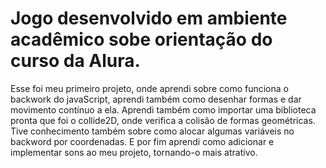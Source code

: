 # Jogo desenvolvido em ambiente acadêmico sobe orientação do curso da Alura.


Esse foi meu primeiro projeto, onde aprendi sobre como funciona o backwork do javaScript, aprendi também como desenhar formas e dar movimento contínuo a ela.
Aprendi também como importar uma biblioteca pronta que foi o collide2D, onde verifica a colisão de formas geométricas.
Tive conhecimento também sobre como alocar algumas variáveis no backword por coordenadas.
E por fim aprendi como adicionar e implementar sons ao meu projeto, tornando-o mais atrativo.
